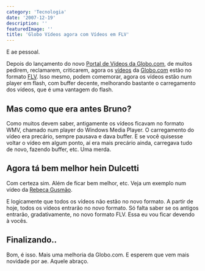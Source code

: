```yaml
---
category: 'Tecnologia'
date: '2007-12-19'
description: ''
featuredImage: ''
title: 'Globo Vídeos agora com Vídeos em FLV'
---
```


E ae pessoal.

Depois do lançamento do novo [Portal de Vídeos da Globo.com](/globo-videos-nos-novos-padroes-globocom), de muitos pedirem, reclamarem, criticarem, agora os [vídeos](http://video.globo.com) da [Globo.com](http://www.globo.com) estão no formato [FLV](http://pt.wikipedia.org/wiki/FLV). Isso mesmo, podem comemorar, agora os vídeos estão num player em flash, com buffer decente, melhorando bastante o carregamento dos vídeos, que é uma vantagem do flash.

## Mas como que era antes Bruno?

Como muitos devem saber, antigamente os vídeos ficavam no formato WMV, chamado num player do Windows Media Player. O carregamento do vídeo era precário, sempre pausava e dava buffer. E se você quisesse voltar o vídeo em algum ponto, aí era mais precário ainda, carregava tudo de novo, fazendo buffer, etc. Uma merda.

## Agora tá bem melhor hein Dulcetti

Com certeza sim. Além de ficar bem melhor, etc. Veja um exemplo num vídeo da [Rebeca Gusmão](http://video.globo.com/Videos/Player/Noticias/0,,GIM767422-7823-REBECA+GUSMAO+PERDE+AS+MEDALHAS+DO+PAN,00.html).

E logicamente que todos os vídeos não estão no novo formato. A partir de hoje, todos os vídeos entrarão no novo formato. Só falta saber se os antigos entrarão, gradativamente, no novo formato FLV. Essa eu vou ficar devendo à vocês.

## Finalizando..

Bom, é isso. Mais uma melhoria da Globo.com. E esperem que vem mais novidade por ae. Aquele abraço.
